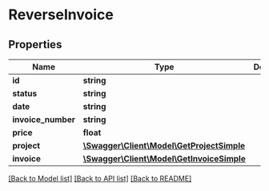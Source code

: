 # ReverseInvoice

## Properties

 Name               | Type                                                              | Description | Notes      
--------------------|-------------------------------------------------------------------|-------------|------------
 **id**             | **string**                                                        |             | [optional] 
 **status**         | **string**                                                        |             | [optional] 
 **date**           | **string**                                                        |             | [optional] 
 **invoice_number** | **string**                                                        |             | [optional] 
 **price**          | **float**                                                         |             | [optional] 
 **project**        | [**\Swagger\Client\Model\GetProjectSimple**](GetProjectSimple.md) |             | [optional] 
 **invoice**        | [**\Swagger\Client\Model\GetInvoiceSimple**](GetInvoiceSimple.md) |             | [optional] 

[[Back to Model list]](../../README.md#documentation-for-models) [[Back to API list]](../../README.md#documentation-for-api-endpoints) [[Back to README]](../../README.md)


